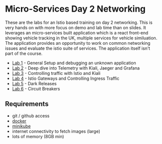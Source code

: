 # Micro-Services Day 2 Networking

These are the labs for an Istio based training on day 2 networking.  This is very hands on with more focus on demo and lab time than on slides.  It leverages an micro-services built application which is a react front-end showing vehicle tracking in the UK, multiple services for vehicle similuation.  The application provides an opportunity to work on common networking issues and evaluate the istio suite of services.  The application itself isn't part of the course.

* [Lab 1](lab1) - General Setup and debugging an unknown application
* [Lab 2](lab2) - Deep dive into Telemetry with Kiali, Jaeger and Grafana
* [Lab 3](lab3) - Controlling traffic with Istio and Kiali
* [Lab 4](lab4) - Istio Gateways and Controlling Ingress Traffic
* [Lab 5](lab5) - Dark Releases
* [Lab 6](lab6) - Circuit Breakers

## Requirements

* git / github access
* [docker](https://www.docker.com/products/docker-desktop)
* [minikube](https://minikube.sigs.k8s.io/docs/start/)
* internet connectivity to fetch images (large)
* lots of memory (8GB min)
